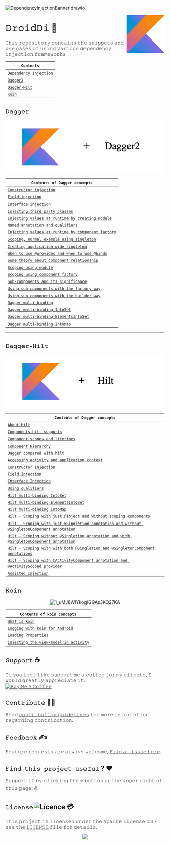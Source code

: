 ![DependencyInjectionBanner drawio](https://github.com/devrath/DroidDi/assets/1456191/63144c15-c226-45f1-b929-511b6688e55c)


<img src="https://github.com/devrath/devrath/blob/master/images/kotlin_logo.png" align="right" title="Kotlin Logo" width="120">

# 𝙳𝚛𝚘𝚒𝚍𝙳𝚒 💉
𝚃𝚑𝚒𝚜 𝚛𝚎𝚙𝚘𝚜𝚒𝚝𝚘𝚛𝚢 𝚌𝚘𝚗𝚝𝚊𝚒𝚗𝚜 𝚝𝚑𝚎 𝚜𝚗𝚒𝚙𝚙𝚎𝚝𝚜 𝚊𝚗𝚍 𝚞𝚜𝚎 𝚌𝚊𝚜𝚎𝚜 𝚘𝚏 𝚞𝚜𝚒𝚗𝚐 𝚟𝚊𝚛𝚒𝚘𝚞𝚜 𝚍𝚎𝚙𝚎𝚗𝚍𝚎𝚗𝚌𝚢 𝚒𝚗𝚓𝚎𝚌𝚝𝚒𝚘𝚗 𝚏𝚛𝚊𝚖𝚎𝚠𝚘𝚛𝚔𝚜

<div align="center">
  
| **``Contents``** |
| ------------ |
| [`𝙳𝚎𝚙𝚎𝚗𝚍𝚎𝚗𝚌𝚢 𝙸𝚗𝚓𝚎𝚌𝚝𝚒𝚘𝚗`](https://github.com/devrath/DroidDi/wiki/Dependency-injection) |
| [``𝙳𝚊𝚐𝚐𝚎𝚛𝟸``](https://github.com/devrath/DroidDi/tree/main#%F0%9D%99%B3%F0%9D%9A%8A%F0%9D%9A%90%F0%9D%9A%90%F0%9D%9A%8E%F0%9D%9A%9B) |
| [``𝙳𝚊𝚐𝚐𝚎𝚛-𝙷𝚒𝚕𝚝``](https://github.com/devrath/DroidDi/blob/main/README.md#%F0%9D%99%B3%F0%9D%9A%8A%F0%9D%9A%90%F0%9D%9A%90%F0%9D%9A%8E%F0%9D%9A%9B-%F0%9D%99%B7%F0%9D%9A%92%F0%9D%9A%95%F0%9D%9A%9D) |
| [`𝙺𝚘𝚒𝚗`](https://github.com/devrath/DroidDi/blob/main/README.md#%F0%9D%99%BA%F0%9D%9A%98%F0%9D%9A%92%F0%9D%9A%97) |

</div>

## `𝙳𝚊𝚐𝚐𝚎𝚛`
<div align="center">
  
<img src="https://github.com/devrath/DroidDi/blob/main/assets/dagger2_draw.png" >

</div>

<div align="center">

| **`Contents of Dagger concepts`** | 
| --------------------------------- |
| [``Constructor injection``](https://github.com/devrath/DroidDi/wiki/Dagger-%E2%80%90-Constructor-injection) |
| [``Field injection``](https://github.com/devrath/DroidDi/wiki/Dagger-%E2%80%90-Field-injection#activities) |
| [``Interface injection``](https://github.com/devrath/DroidDi/wiki/Dagger-%E2%80%90-Interface-injection) |
| [``Injecting third party classes``](https://github.com/devrath/DroidDi/wiki/Dagger-%E2%80%90-Injecting-third-party-classes) |
| [``Injecting values at runtime by creating module``](https://github.com/devrath/DroidDi/wiki/Dagger-%E2%80%90-Injecting-values-at-runtime-by-creating-module) |
| [``Named annotation and qualifiers``](https://github.com/devrath/DroidDi/wiki/Dagger-%E2%80%90-Named-annotation-and-qualifiers) |
| [``Injecting values at runtime by component factory``](https://github.com/devrath/DroidDi/wiki/Dagger-%E2%80%90-Injecting-values-at-runtime-by-component-factory) |
| [``Scoping, normal example using singleton``](https://github.com/devrath/DroidDi/wiki/Dagger-%E2%80%90-Scoping,-normal-example-using-singleton) |
| [``Creating application-wide singleton``](https://github.com/devrath/DroidDi/wiki/Dagger-%E2%80%90-Creating-application%E2%80%90wide-singleton#application) |
| [``When to use @provides and when to use @binds``](https://github.com/devrath/DroidDi/wiki/Dagger-%E2%80%90-When-to-use-@provides-and-when-to-use-@binds#example-for-module) |
| [``Some theory about component relationship``](https://github.com/devrath/DroidDi/wiki/Dagger-%E2%80%90-Some-theory-about-component-relationship) |
| [``Scoping using module``](https://github.com/devrath/DroidDi/wiki/Dagger-%E2%80%90-Scoping-using-module) |
| [``Scoping using component factory``](https://github.com/devrath/DroidDi/wiki/Dagger-%E2%80%90-Scoping-using-component-factory) |
| [``Sub-components and its significance``](https://github.com/devrath/DroidDi/wiki/Dagger-%E2%80%90-Sub%E2%80%90components-and-its-significance) |
| [``Using sub-components with the factory way``](https://github.com/devrath/DroidDi/wiki/Dagger-%E2%80%90-Using-sub%E2%80%90components-with-the-factory-way) |
| [``Using sub-components with the builder way``](https://github.com/devrath/DroidDi/wiki/Dagger-%E2%80%90-Using-sub%E2%80%90components-with-the-builder-way) |
| [``Dagger multi-binding``](https://github.com/devrath/DroidDi/wiki/Dagger-%E2%80%90-multi-binding) |
| [``Dagger multi-binding IntoSet``](https://github.com/devrath/DroidDi/wiki/Dagger-%E2%80%90-multi-binding-IntoSet) |
| [``Dagger multi-binding ElementsIntoSet``](https://github.com/devrath/DroidDi/wiki/Dagger-%E2%80%90-multi-binding-ElementsIntoSet) |
| [``Dagger multi-binding IntoMap``](https://github.com/devrath/DroidDi/wiki/Dagger-%E2%80%90-multi-binding-IntoMap) |

</div>

-----

## `𝙳𝚊𝚐𝚐𝚎𝚛-𝙷𝚒𝚕𝚝`
<div align="center">

  <img src="https://github.com/devrath/DroidDi/blob/main/assets/hilt_draw.png" >
  
</div>

<div align="center">

| **`Contents of Dagger concepts`** | 
| --------------------------------- |
| [``About Hilt``](https://github.com/devrath/DroidDi/wiki/Hilt-%E2%80%90-About-Hilt) |
| [``Components hilt supports``](https://github.com/devrath/DroidDi/wiki/Hilt-%E2%80%90-About-Hilt#hilt-currently-supports-the-following-android-classes) |
| [``Component scopes and lifetimes``](https://github.com/devrath/DroidDi/wiki/Hilt-%E2%80%90-About-Hilt#component-lifetimes-and-scopes) |
| [``Component Hierarchy``](https://github.com/devrath/DroidDi/wiki/Hilt-%E2%80%90-About-Hilt#component-hierarchy) |
| [``Dagger compared with hilt``](https://github.com/devrath/DroidDi/wiki/Hilt-%E2%80%90-About-Hilt#dagger-compared-with-hilt) |
| [``Accessing activity and application context``](https://github.com/devrath/DroidDi/wiki/Hilt-%E2%80%90-Accessing-activity-and-application-context) |
| [``Constructor Injection``](https://github.com/devrath/DroidDi/wiki/Hilt-%E2%80%90-Constructor-Injection) |
| [``Field Injection``](https://github.com/devrath/DroidDi/wiki/Hilt-%E2%80%90-Field-Injection) |
| [``Interface Injection``](https://github.com/devrath/DroidDi/wiki/Hilt-%E2%80%90-Interface-Injection) |
| [``Using qualifiers``](https://github.com/devrath/DroidDi/wiki/Hilt-%E2%80%90-Using-qualifiers) |
| [``Hilt multi-binding IntoSet``](https://github.com/devrath/DroidDi/wiki/Hilt-%E2%80%90-multi-binding-IntoSet) |
| [``Hilt multi-binding ElementsIntoSet``](https://github.com/devrath/DroidDi/wiki/Hilt-%E2%80%90-multi-binding-ElementsIntoSet) |
| [``Hilt multi-binding IntoMap``](https://github.com/devrath/DroidDi/wiki/Hilt-%E2%80%90-multi-binding-IntoMap) |
| [``Hilt ‐ Scoping with just @Inject and without scoping components``](https://github.com/devrath/DroidDi/wiki/Hilt-%E2%80%90-Scoping-with-just-@Inject-and-without-scoping-components) |
| [``Hilt ‐ Scoping with just @Singletion annotation and without @SingletonComponent annotation``](https://github.com/devrath/DroidDi/wiki/Hilt-%E2%80%90-Scoping-with-just-@Singletion-annotation-and-without-@SingletonComponent-annotation) |
| [``Hilt ‐ Scoping without @Singletion annotation and with @SingletonComponent annotation``](https://github.com/devrath/DroidDi/wiki/Hilt-%E2%80%90-Scoping-without-@Singletion-annotation-and-with-@SingletonComponent-annotation) |
| [``Hilt ‐ Scoping with with both @Singletion and @SingletonComponent annotations``](https://github.com/devrath/DroidDi/wiki/Hilt-%E2%80%90-Scoping-with-with-both-@Singletion-and-@SingletonComponent-annotations) |
| [``Hilt ‐ Scoping with @ActivityComponent annotation and @ActivityScoped provider``](https://github.com/devrath/DroidDi/wiki/Hilt-%E2%80%90-Scoping-with-@ActivityComponent-annotation-and-@ActivityScoped-provider) |
| [``Assisted Injection``](https://github.com/devrath/AssistedInjection) |


</div>


## `𝙺𝚘𝚒𝚗`
<div align="center">
  
![1_uMJ8WIYkogIGGAs3KQ27KA](https://github.com/devrath/DroidDi/assets/1456191/59dca806-f78f-40d3-9b73-c9ed1b550d94)

</div>

<div align="center">

| **`Contents of koin concepts`** | 
| --------------------------------- |
| [`What is koin`](https://github.com/devrath/DroidDi/wiki/koin:-What-is-koin) |
| [`Logging with koin for Android`](https://github.com/devrath/DroidDi/wiki/koin:-Logging-with-koin-for-Android) |
| [`Loading Properties`](https://github.com/devrath/DroidDi/wiki/koin:-Loading-Properties) |
| [`Injecting the view‐model in activity`](https://github.com/devrath/DroidDi/wiki/koin:-Injecting-the-view%E2%80%90model-in-activity) |

</div>
  
## **`𝚂𝚞𝚙𝚙𝚘𝚛𝚝`** ☕
𝙸𝚏 𝚢𝚘𝚞 𝚏𝚎𝚎𝚕 𝚕𝚒𝚔𝚎 𝚜𝚞𝚙𝚙𝚘𝚛𝚝 𝚖𝚎 𝚊 𝚌𝚘𝚏𝚏𝚎𝚎 𝚏𝚘𝚛 𝚖𝚢 𝚎𝚏𝚏𝚘𝚛𝚝𝚜, 𝙸 𝚠𝚘𝚞𝚕𝚍 𝚐𝚛𝚎𝚊𝚝𝚕𝚢 𝚊𝚙𝚙𝚛𝚎𝚌𝚒𝚊𝚝𝚎 𝚒𝚝.</br>
<a href="https://www.buymeacoffee.com/devrath" target="_blank"><img src="https://www.buymeacoffee.com/assets/img/custom_images/yellow_img.png" alt="𝙱𝚞𝚢 𝙼𝚎 𝙰 𝙲𝚘𝚏𝚏𝚎𝚎" style="height: 41px !important;width: 174px !important;box-shadow: 0px 3px 2px 0px rgba(190, 190, 190, 0.5) !important;-webkit-box-shadow: 0px 3px 2px 0px rgba(190, 190, 190, 0.5) !important;" ></a>

## **`𝙲𝚘𝚗𝚝𝚛𝚒𝚋𝚞𝚝𝚎`** 🙋‍♂️
𝚁𝚎𝚊𝚍 [𝚌𝚘𝚗𝚝𝚛𝚒𝚋𝚞𝚝𝚒𝚘𝚗 𝚐𝚞𝚒𝚍𝚎𝚕𝚒𝚗𝚎𝚜](CONTRIBUTING.md) 𝚏𝚘𝚛 𝚖𝚘𝚛𝚎 𝚒𝚗𝚏𝚘𝚛𝚖𝚊𝚝𝚒𝚘𝚗 𝚛𝚎𝚐𝚊𝚛𝚍𝚒𝚗𝚐 𝚌𝚘𝚗𝚝𝚛𝚒𝚋𝚞𝚝𝚒𝚘𝚗.

## **`𝙵𝚎𝚎𝚍𝚋𝚊𝚌𝚔`** ✍️ 
𝙵𝚎𝚊𝚝𝚞𝚛𝚎 𝚛𝚎𝚚𝚞𝚎𝚜𝚝𝚜 𝚊𝚛𝚎 𝚊𝚕𝚠𝚊𝚢𝚜 𝚠𝚎𝚕𝚌𝚘𝚖𝚎, [𝙵𝚒𝚕𝚎 𝚊𝚗 𝚒𝚜𝚜𝚞𝚎 𝚑𝚎𝚛𝚎](https://github.com/devrath/DroidDi/issues/new).

## **`𝙵𝚒𝚗𝚍 𝚝𝚑𝚒𝚜 𝚙𝚛𝚘𝚓𝚎𝚌𝚝 𝚞𝚜𝚎𝚏𝚞𝚕`** ? ❤️
𝚂𝚞𝚙𝚙𝚘𝚛𝚝 𝚒𝚝 𝚋𝚢 𝚌𝚕𝚒𝚌𝚔𝚒𝚗𝚐 𝚝𝚑𝚎 ⭐ 𝚋𝚞𝚝𝚝𝚘𝚗 𝚘𝚗 𝚝𝚑𝚎 𝚞𝚙𝚙𝚎𝚛 𝚛𝚒𝚐𝚑𝚝 𝚘𝚏 𝚝𝚑𝚒𝚜 𝚙𝚊𝚐𝚎. ✌️

## **`𝙻𝚒𝚌𝚎𝚗𝚜𝚎`** ![Licence](https://img.shields.io/github/license/google/docsy) :credit_card:
𝚃𝚑𝚒𝚜 𝚙𝚛𝚘𝚓𝚎𝚌𝚝 𝚒𝚜 𝚕𝚒𝚌𝚎𝚗𝚜𝚎𝚍 𝚞𝚗𝚍𝚎𝚛 𝚝𝚑𝚎 𝙰𝚙𝚊𝚌𝚑𝚎 𝙻𝚒𝚌𝚎𝚗𝚜𝚎 𝟸.𝟶 - 𝚜𝚎𝚎 𝚝𝚑𝚎 [𝙻𝙸𝙲𝙴𝙽𝚂𝙴](https://github.com/devrath/DroidDi/blob/main/LICENSE) 𝚏𝚒𝚕𝚎 𝚏𝚘𝚛 𝚍𝚎𝚝𝚊𝚒𝚕𝚜.


<p align="center">
<a><img src="https://forthebadge.com/images/badges/built-for-android.svg"></a>
</p>
